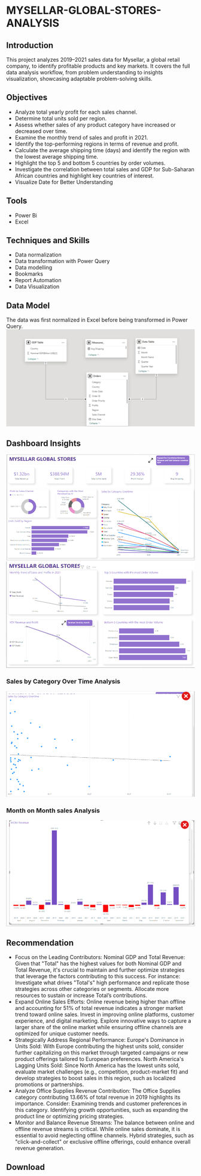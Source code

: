 # MYSELLAR-GLOBAL-STORES-ANALYSIS

## Introduction
This project analyzes 2019–2021 sales data for Mysellar, a global retail company, to identify profitable products and key markets. It covers the full data analysis workflow, from problem understanding to insights visualization, showcasing adaptable problem-solving skills.
## Objectives
- Analyze total yearly profit for each sales channel.
- Determine total units sold per region.
- Assess whether sales of any product category have increased or decreased over time.
- Examine the monthly trend of sales and profit in 2021.
- Identify the top-performing regions in terms of revenue and profit.
- Calculate the average shipping time (days) and identify the region with the lowest average shipping time.
- Highlight the top 5 and bottom 5 countries by order volumes.
- Investigate the correlation between total sales and GDP for Sub-Saharan African countries and highlight key countries of interest.
- Visualize Date for Better Understanding  
## Tools
- Power Bi
- Excel 

## Techniques and Skills
- Data normalization
- Data transformation with Power Query
- Data modelling
- Bookmarks
- Report Automation
- Data Visualization
## Data Model
The data was first normalized in Excel before being transformed in Power Query.
![Data Model](https://github.com/Sobowale-Daniel/MYSELLAR-GLOBAL-STORES-ANALYSIS/blob/main/Photos/Data%20Model%20.png)

## Dashboard Insights
![Dashboard Insights](https://github.com/Sobowale-Daniel/MYSELLAR-GLOBAL-STORES-ANALYSIS/blob/main/Photos/Screenshot%202024-12-08%20163436.png)
![Dashboard Insights 2](https://github.com/Sobowale-Daniel/MYSELLAR-GLOBAL-STORES-ANALYSIS/blob/main/Photos/Screenshot%202024-12-08%20163951.png)
### Sales by Category Over Time Analysis
![Sales by Category over Time Analysis](https://github.com/Sobowale-Daniel/MYSELLAR-GLOBAL-STORES-ANALYSIS/blob/main/Photos/Screenshot%202024-12-08%20163835.png)
### Month on Month sales Analysis
![Month on Month Analysis](https://github.com/Sobowale-Daniel/MYSELLAR-GLOBAL-STORES-ANALYSIS/blob/main/Photos/Screenshot%202024-12-08%20163732.png)

## Recommendation
- Focus on the Leading Contributors: Nominal GDP and Total Revenue: Given that "Total" has the highest values for both Nominal GDP and Total Revenue, it's crucial to maintain and further optimize strategies that leverage the factors contributing to this success. For instance:
Investigate what drives "Total's" high performance and replicate those strategies across other categories or segments.
Allocate more resources to sustain or increase Total’s contributions.
-  Expand Online Sales Efforts: Online revenue being higher than offline and accounting for 51% of total revenue indicates a stronger market trend toward online sales.
Invest in improving online platforms, customer experience, and digital marketing.
Explore innovative ways to capture a larger share of the online market while ensuring offline channels are optimized for unique customer needs.
- Strategically Address Regional Performance:
Europe's Dominance in Units Sold: With Europe contributing the highest units sold, consider further capitalizing on this market through targeted campaigns or new product offerings tailored to European preferences.
North America's Lagging Units Sold: Since North America has the lowest units sold, evaluate market challenges (e.g., competition, product-market fit) and develop strategies to boost sales in this region, such as localized promotions or partnerships.
- Analyze Office Supplies Revenue Contribution: The Office Supplies category contributing 13.66% of total revenue in 2019 highlights its importance.
 Consider: Examining trends and customer preferences in this category.
Identifying growth opportunities, such as expanding the product line or optimizing pricing strategies.
- Monitor and Balance Revenue Streams: The balance between online and offline revenue streams is critical. While online sales dominate, it is essential to avoid neglecting offline channels. Hybrid strategies, such as "click-and-collect" or exclusive offline offerings, could enhance overall revenue generation.

## Download


